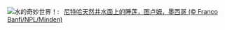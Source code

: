 ![](https://www.bing.com/th?id=OHR.CenoteLilies_ZH-CN5915682591_UHD.jpg&w=1000)水的奇妙世界！:&nbsp;&ensp;[尼特哈天然井水面上的睡莲，图卢姆，墨西哥 (© Franco Banfi/NPL/Minden)](https://www.bing.com/th?id=OHR.CenoteLilies_ZH-CN5915682591_UHD.jpg)
<br><br/>
